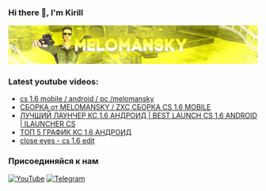 ﻿### Hi there 👋, I'm Kirill
[![Header](https://github.com/melomansky/melomansky/blob/main/assets/header-github.jpg)](https://youtube.com/c/melomansky)
### Latest youtube videos:
<!-- YOUTUBE:START -->
- [cs 1.6 mobile / android / pc /melomansky](https://www.youtube.com/watch?v=EEjOltoMwSw)
- [СБОРКА от MELOMANSKY / ZXC СБОРКА CS 1.6 MOBILE](https://www.youtube.com/watch?v=DcYSVtlzj_A)
- [ЛУЧШИЙ ЛАУНЧЕР КС 1.6 АНДРОИД | BEST LAUNCH CS 1.6 ANDROID | ILAUNCHER CS](https://www.youtube.com/watch?v=KbTq-WK2eBY)
- [ТОП 5 ГРАФИК КС 1.6 АНДРОИД](https://www.youtube.com/watch?v=T6lu8L7Tiqs)
- [close eyes - cs 1.6 edit](https://www.youtube.com/watch?v=Ex1LKfoSZE4)
<!-- YOUTUBE:END -->
### Присоединяйся к нам
[![YouTube](https://img.shields.io/badge/YouTube-red?style=for-the-badge&logo=YouTube)](https://youtube.com/c/melomansky)
[![Telegram](https://img.shields.io/badge/Telegram-blue?style=for-the-badge&logo=Telegram)](https://t.me/xash_melomansky)